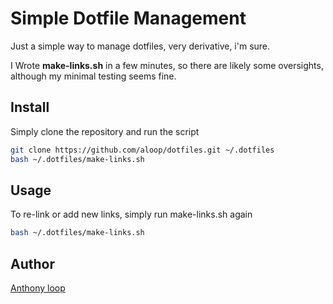 # Simple Dotfile Management

Just a simple way to manage dotfiles, very derivative, i'm sure.

I Wrote **make-links.sh** in a few minutes, so there are likely some oversights, although my minimal testing seems fine.

## Install

Simply clone the repository and run the script

```sh
git clone https://github.com/aloop/dotfiles.git ~/.dotfiles
bash ~/.dotfiles/make-links.sh
```

## Usage

To re-link or add new links, simply run make-links.sh again

```sh
bash ~/.dotfiles/make-links.sh
```

## Author

[Anthony loop](https://github.com/aloop)
